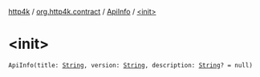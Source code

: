 [http4k](../../index.md) / [org.http4k.contract](../index.md) / [ApiInfo](index.md) / [&lt;init&gt;](./-init-.md)

# &lt;init&gt;

`ApiInfo(title: `[`String`](https://kotlinlang.org/api/latest/jvm/stdlib/kotlin/-string/index.html)`, version: `[`String`](https://kotlinlang.org/api/latest/jvm/stdlib/kotlin/-string/index.html)`, description: `[`String`](https://kotlinlang.org/api/latest/jvm/stdlib/kotlin/-string/index.html)`? = null)`